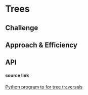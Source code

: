 # Trees
<!-- Short summary or background information -->

## Challenge
<!-- Description of the challenge -->

## Approach & Efficiency
<!-- What approach did you take? Why? What is the Big O space/time for this approach? -->

## API
<!-- Description of each method publicly available in each of your trees -->

#### source link
 [Python program to for tree traversals](https://www.geeksforgeeks.org/tree-traversals-inorder-preorder-and-postorder/)